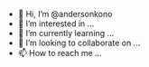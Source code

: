 - 👋 Hi, I’m @andersonkono
- 👀 I’m interested in ...
- 🌱 I’m currently learning ...
- 💞️ I’m looking to collaborate on ...
- 📫 How to reach me ...

<!---
andersonkono/andersonkono is a ✨ special ✨ repository because its `README.md` (this file) appears on your GitHub profile.
You can click the Preview link to take a look at your changes.
--->
